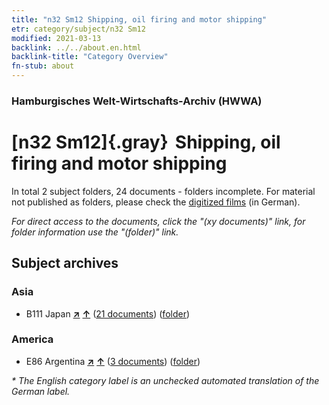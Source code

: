 ```yaml
---
title: "n32 Sm12 Shipping, oil firing and motor shipping"
etr: category/subject/n32 Sm12
modified: 2021-03-13
backlink: ../../about.en.html
backlink-title: "Category Overview"
fn-stub: about
---
```


### Hamburgisches Welt-Wirtschafts-Archiv (HWWA)
# [n32 Sm12]{.gray}&#8201; Shipping, oil firing and motor shipping&#160; 





In total 2 subject folders, 24 documents - folders incomplete.
For material not published as folders, please check the [digitized films](/film/h1_sh) (in German).

_For direct access to the documents, click the "(xy documents)" link, for folder information use the "(folder)" link._

## Subject archives



### Asia

- B111 Japan [**&nearr;**](../../../geo/i/141272/about.en.html "Japan (all folders)") [**&uarr;**](../../../geo/about.en.html#B111 "Country category system") (<a href="https://pm20.zbw.eu/dfgview/sh/141272,161602" title="about: Japan : Shipping, oil firing and motor shipping" target="_blank">21 documents</a>) ([folder](../../../../folder/sh/1412xx/141272/1616xx/161602/about.en.html))

### America

- E86 Argentina [**&nearr;**](../../../geo/i/141692/about.en.html "Argentina (all folders)") [**&uarr;**](../../../geo/about.en.html#E86 "Country category system") (<a href="https://pm20.zbw.eu/dfgview/sh/141692,161602" title="about: Argentina : Shipping, oil firing and motor shipping" target="_blank">3 documents</a>) ([folder](../../../../folder/sh/1416xx/141692/1616xx/161602/about.en.html))


_* The English category label is an unchecked automated translation of the German label._

